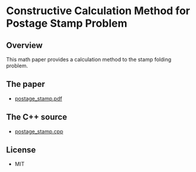 # Constructive Calculation Method for Postage Stamp Problem

## Overview

This math paper provides a calculation method to the stamp folding problem.

## The paper

- [postage_stamp.pdf](postage_stamp.pdf)

## The C++ source

- [postage_stamp.cpp](postage_stamp.cpp)

## License

- MIT
